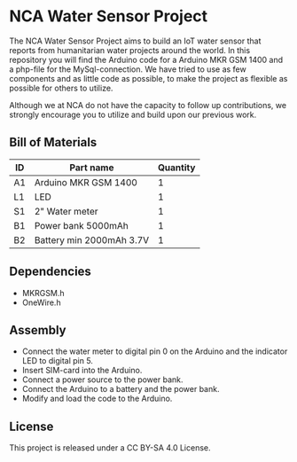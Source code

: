 # NCA Water Sensor Project

The NCA Water Sensor Project aims to build an IoT water sensor that reports from humanitarian water projects around the world. In this repository you will find the Arduino code for a Arduino MKR GSM 1400 and a php-file for the MySql-connection. We have tried to use as few components and as little code as possible, to make the project as flexible as possible for others to utilize.

Although we at NCA do not have the capacity to follow up contributions, we strongly encourage you to utilize and build upon our previous work. 

## Bill of Materials


| ID | Part name                | Quantity|
|----|--------------------------|---------|
| A1 | Arduino MKR GSM 1400     | 1       |
| L1 | LED                      | 1       |
| S1 | 2" Water meter           | 1       |
| B1 | Power bank 5000mAh       | 1		  |
| B2 | Battery min 2000mAh 3.7V | 1		  |


## Dependencies

* MKRGSM.h
* OneWire.h

## Assembly

* Connect the water meter to digital pin 0 on the Arduino and the indicator LED to digital pin 5.
* Insert SIM-card into the Arduino.
* Connect a power source to the power bank.
* Connect the Arduino to a battery and the power bank.
* Modify and load the code to the Arduino.

## License
This project is released under a CC BY-SA 4.0 License.





